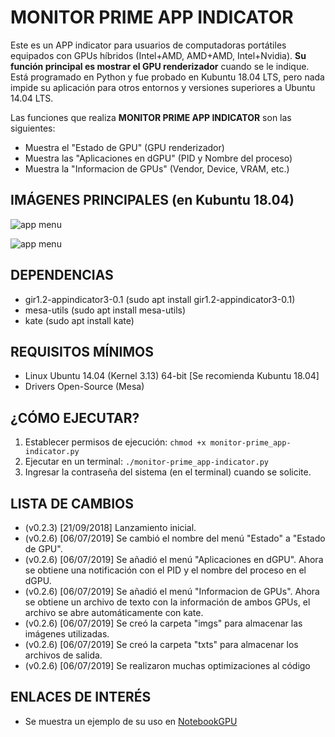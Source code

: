 # MONITOR PRIME APP INDICATOR
Este es un APP indicator para usuarios de computadoras portátiles equipados con GPUs híbridos (Intel+AMD, AMD+AMD, Intel+Nvidia). **Su función principal es mostrar el GPU renderizador** cuando se le indique.
Está programado en Python y fue probado en Kubuntu 18.04 LTS, pero nada impide su aplicación para otros entornos y versiones superiores a Ubuntu 14.04 LTS.

Las funciones que realiza **MONITOR PRIME APP INDICATOR** son las siguientes:

- Muestra el "Estado de GPU" (GPU renderizador)
- Muestra las "Aplicaciones en dGPU" (PID y Nombre del proceso)
- Muestra la "Informacion de GPUs" (Vendor, Device, VRAM, etc.)

## IMÁGENES PRINCIPALES (en Kubuntu 18.04)

![app menu](https://lh3.googleusercontent.com/-qWbqLEj9TL8/XSKfgSM7NeI/AAAAAAAAA08/R0-jKBvcdIsy1lUkGrNYauXaFMtt0x37gCLcBGAs/h153/monitor_prime_app_indicator_04.png "Menú principal y sus opciones")

![app menu](https://lh3.googleusercontent.com/-zOm12GdHN3M/XSKgaWkh31I/AAAAAAAAA1M/3v5WpufGmNkCmfpMq4e6S6HwE9vLJ75wwCLcBGAs/h620/monitor_prime_app_indicator_06.png "Aplicaciones renderizadas en el dGPU")

## DEPENDENCIAS
- gir1.2-appindicator3-0.1 (sudo apt install gir1.2-appindicator3-0.1)
- mesa-utils (sudo apt install mesa-utils)
- kate (sudo apt install kate)

## REQUISITOS MÍNIMOS
- Linux Ubuntu 14.04 (Kernel 3.13) 64-bit [Se recomienda Kubuntu 18.04]
- Drivers Open-Source (Mesa)

## ¿CÓMO EJECUTAR?
1. Establecer permisos de ejecución: `chmod +x monitor-prime_app-indicator.py`
1. Ejecutar en un terminal: `./monitor-prime_app-indicator.py`
1. Ingresar la contraseña del sistema (en el terminal) cuando se solicite.

## LISTA DE CAMBIOS
- (v0.2.3) [21/09/2018] Lanzamiento inicial.
- (v0.2.6) [06/07/2019] Se cambió el nombre del menú "Estado" a "Estado de GPU".
- (v0.2.6) [06/07/2019] Se añadió el menú "Aplicaciones en dGPU". Ahora se obtiene una notificación con el PID y el nombre del proceso en el dGPU.
- (v0.2.6) [06/07/2019] Se añadió el menú "Informacion de GPUs". Ahora se obtiene un archivo de texto con la información de ambos GPUs, el archivo se abre automáticamente con kate.
- (v0.2.6) [06/07/2019] Se creó la carpeta "imgs" para almacenar las imágenes utilizadas.
- (v0.2.6) [06/07/2019] Se creó la carpeta "txts" para almacenar los archivos de salida.
- (v0.2.6) [06/07/2019] Se realizaron muchas optimizaciones al código

## ENLACES DE INTERÉS
- Se muestra un ejemplo de su uso en [NotebookGPU](https://notebookgpu.blogspot.com/2018/10/verificar-el-estado-y-configurar.html)
